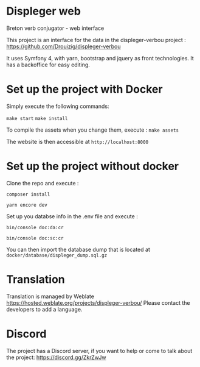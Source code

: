 Displeger web
=============


Breton verb conjugator - web interface

This project is an interface for the data in the displeger-verbou project : https://github.com/Drouizig/displeger-verbou

It uses Symfony 4, with yarn, bootstrap and jquery as front technologies. It has a backoffice for easy editing.

Set up the project with Docker
==============================

Simply execute the following commands:

`make start`
`make install`

To compile the assets when you change them, execute :
 `make assets`

 The website is then accessible at `http://localhost:8000`


Set up the project without docker
=================================

Clone the repo and execute :

 `composer install`
 
 `yarn encore dev`

Set up you databse info in the .env file and execute :

 `bin/console doc:da:cr`
 
 `bin/console doc:sc:cr`
 
You can then import the database dump that is located at `docker/database/displeger_dump.sql.gz`

Translation
===========

Translation is managed by Weblate https://hosted.weblate.org/projects/displeger-verbou/
Please contact the developers to add a language.

Discord
===========

The project has a Discord server, if you want to help or come to talk about the project: https://discord.gg/ZkrZwJw
